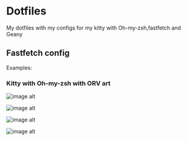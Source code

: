 # Dotfiles 
My dotfiles with my configs for my kitty with Oh-my-zsh,fastfetch and Geany 

## Fastfetch config
Examples:

### Kitty with Oh-my-zsh with ORV art

![image alt](https://github.com/SleepyyDash/dotfiles/blob/21d69de0ec3e935bcc67aa4466e62b2b5b542ea2/Screenshot_20250222_195638.png)

![image alt](https://github.com/SleepyyDash/dotfiles/blob/5e7b7b329a5db7640ad49e3f46074823a2e7c073/Screenshot_20250222_195658.png)

![image alt](https://github.com/SleepyyDash/dotfiles/blob/7987a30c2099943983c41f1172fa9e1b2ce048d1/Screenshot_20250222_201430.png)

![image alt](https://github.com/SleepyyDash/dotfiles/blob/7987a30c2099943983c41f1172fa9e1b2ce048d1/Screenshot_20250222_201452.png)
